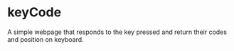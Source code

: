 # keyCode
A simple webpage that responds to the key pressed and return their codes and position on keyboard.
